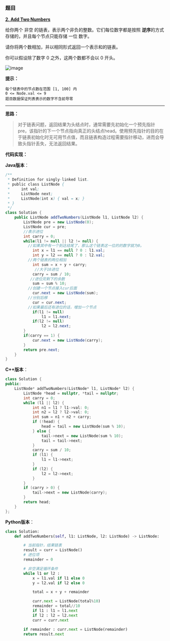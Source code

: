 ### 题目

 **[2. Add Two Numbers](https://leetcode-cn.com/problems/add-two-numbers/)** 
 
 给你两个 非空 的链表，表示两个非负的整数。它们每位数字都是按照 **逆序**的方式存储的，并且每个节点只能存储 一位 数字。

请你将两个数相加，并以相同形式返回一个表示和的链表。

你可以假设除了数字 0 之外，这两个数都不会以 0 开头。

![image](https://user-images.githubusercontent.com/42907149/141670653-6c6eb82b-e136-4d59-b4d5-1901f091f34a.png)

**提示：**

    每个链表中的节点数在范围 [1, 100] 内
    0 <= Node.val <= 9
    题目数据保证列表表示的数字不含前导零

------------------------------------------------
**思路：**

> 对于链表问题，返回结果为头结点时，通常需要先初始化一个预先指针 pre，该指针的下一个节点指向真正的头结点head。使用预先指针的目的在于链表初始化时无可用节点值，而且链表构造过程需要指针移动，进而会导致头指针丢失，无法返回结果。

**代码实现：**

**Java版本**：

```java
/**
 * Definition for singly-linked list.
 * public class ListNode {
 *     int val;
 *     ListNode next;
 *     ListNode(int x) { val = x; }
 * }
 */
class Solution {
    public ListNode addTwoNumbers(ListNode l1, ListNode l2) {
        ListNode pre = new ListNode(0);
        ListNode cur = pre;
        //表示进位
        int carry = 0;
        while(l1 != null || l2 != null) {
          //如果其中有一个到达结尾了，那么这个链表这一位的的数字就为0。
            int x = l1 == null ? 0 : l1.val;
            int y = l2 == null ? 0 : l2.val;
          //两个链表的两位相加
            int sum = x + y + carry;
             //大于10进位
            carry = sum / 10;
           //进位完剩下的余数
            sum = sum % 10;
          //创建一个节点接入cur后面
            cur.next = new ListNode(sum);
          //分别后移
            cur = cur.next;
          //如果最后还有进位的话，增加一个节点
            if(l1 != null)
                l1 = l1.next;
            if(l2 != null)
                l2 = l2.next;
        }
        if(carry == 1) {
            cur.next = new ListNode(carry);
        }
        return pre.next;
    }
}


```
**C++版本**：

```C++
class Solution {
public:
    ListNode* addTwoNumbers(ListNode* l1, ListNode* l2) {
        ListNode *head = nullptr, *tail = nullptr;
        int carry = 0;
        while (l1 || l2) {
            int n1 = l1 ? l1->val: 0;
            int n2 = l2 ? l2->val: 0;
            int sum = n1 + n2 + carry;
            if (!head) {
                head = tail = new ListNode(sum % 10);
            } else {
                tail->next = new ListNode(sum % 10);
                tail = tail->next;
            }
            carry = sum / 10;
            if (l1) {
                l1 = l1->next;
            }
            if (l2) {
                l2 = l2->next;
            }
        }
        if (carry > 0) {
            tail->next = new ListNode(carry);
        }
        return head;
    }
};
```
**Python版本**：

```Python
class Solution:
    def addTwoNumbers(self, l1: ListNode, l2: ListNode) -> ListNode:

        # 当前指针，结果链表
        result = curr = ListNode()
        # 进位项
        remainder = 0

        # 非空满足循环条件
        while l1 or l2 :
            x = l1.val if l1 else 0
            y = l2.val if l2 else 0

            total = x + y + remainder

            curr.next = ListNode(total%10)
            remainder = total//10
            if l1 : l1 = l1.next
            if l2 : l2 = l2.next
            curr = curr.next

        if remainder : curr.next = ListNode(remainder)
        return result.next

```

